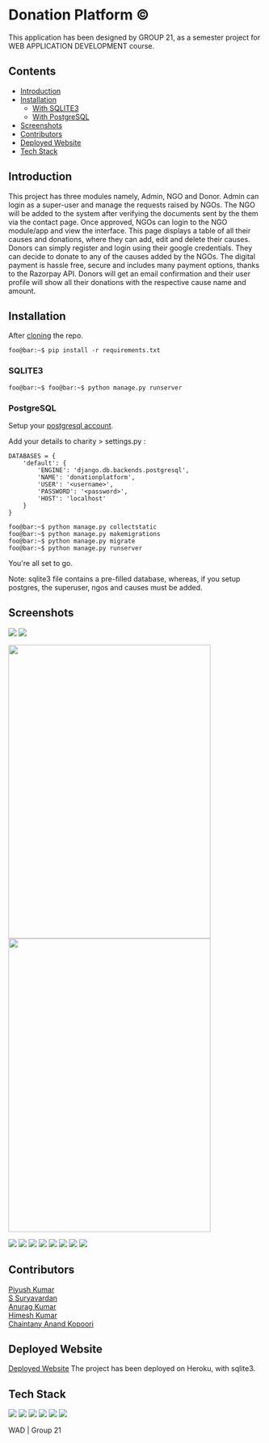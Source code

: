 # Donation Platform &copy;
This application has been designed by GROUP 21, as a semester project for WEB APPLICATION DEVELOPMENT course.

## Contents
<ul> 
    <li><a href="#introduction">Introduction</a></li>
    <li><a href="#installation">Installation</a>
    <ul>
        <li><a href="#sqlite3">With SQLITE3</a></li>
        <li><a href="#postgresql">With PostgreSQL</a></li>
    </ul>
    </li>
    <li><a href="#screenshots">Screenshots</a></li>
    <li><a href="#contributors">Contributors</a></li>
    <li><a href="#deployed-website">Deployed Website</a></li>
    <li><a href="#tech-stack">Tech Stack</a></li>
   </ul>

## Introduction
This project has three modules namely, Admin, NGO and Donor.
Admin can login as a super-user and manage the requests raised by NGOs. The NGO will be added to the system after verifying the documents sent by the them via the contact page.
Once approved, NGOs can login to the NGO module/app and view the interface. This page displays a table of all their causes and donations, where they can add, edit and delete their causes.
Donors can simply register and login using their google credentials. They can decide to donate to any of the causes added by the NGOs. The digital payment is hassle free, secure and includes many payment options, thanks to the Razorpay API. Donors will get an email confirmation and their user profile will show all their donations with the respective cause name and amount.

## Installation
After [cloning](https://docs.github.com/en/github/creating-cloning-and-archiving-repositories/cloning-a-repository) the repo.
```console
foo@bar:~$ pip install -r requirements.txt
```
### SQLITE3
```console
foo@bar:~$ foo@bar:~$ python manage.py runserver
```
### PostgreSQL
Setup your [postgresql account](https://pynative.com/python-postgresql-tutorial/#:~:text=Install%20Psycopg2%20using%20the%20pip%20command&text=This%20module%20is%20available%20on,pip%20command%20to%20install%20Psycopg2.&text=You%20can%20also%20install%20a%20specific%20version%20using%20the%20following%20command.).

Add your details to charity > settings.py :
```
DATABASES = {
    'default': {
        'ENGINE': 'django.db.backends.postgresql',
        'NAME': 'donationplatform',
        'USER': '<username>',
        'PASSWORD': '<password>',
        'HOST': 'localhost'
    }
}
```
```console
foo@bar:~$ python manage.py collectstatic
foo@bar:~$ python manage.py makemigrations
foo@bar:~$ python manage.py migrate
foo@bar:~$ python manage.py runserver
```
You're all set to go.

Note: sqlite3 file contains a pre-filled database, whereas, if you setup postgres, the superuser, ngos and causes must be added.

## Screenshots

<img src="https://github.com/piyush9311/WAD-Donation-Platform/blob/main/static/images/screenshots/WAD1.PNG">
<img src="https://github.com/piyush9311/WAD-Donation-Platform/blob/main/static/images/screenshots/WAD3.PNG">
<p float="left">
<img src="https://github.com/piyush9311/WAD-Donation-Platform/blob/main/static/images/screenshots/WAD6.PNG" width="400" height="580">
<img src="https://github.com/piyush9311/WAD-Donation-Platform/blob/main/static/images/screenshots/WAD13.PNG" width="400" height="580">
</p>
<img src="https://github.com/piyush9311/WAD-Donation-Platform/blob/main/static/images/screenshots/WAD7.PNG">
<img src="https://github.com/piyush9311/WAD-Donation-Platform/blob/main/static/images/screenshots/WAD9.PNG">
<img src="https://github.com/piyush9311/WAD-Donation-Platform/blob/main/static/images/screenshots/WAD10.PNG">
<img src="https://github.com/piyush9311/WAD-Donation-Platform/blob/main/static/images/screenshots/WAD11.PNG">
<img src="https://github.com/piyush9311/WAD-Donation-Platform/blob/main/static/images/screenshots/WAD8.PNG">
<img src="https://github.com/piyush9311/WAD-Donation-Platform/blob/main/static/images/screenshots/WAD12.PNG">
<img src="https://github.com/piyush9311/WAD-Donation-Platform/blob/main/static/images/screenshots/WAD14.PNG">
<img src="https://github.com/piyush9311/WAD-Donation-Platform/blob/main/static/images/screenshots/WAD15.PNG">

## Contributors
[Piyush Kumar](https://github.com/piyush9311)<br>
[S Suryavardan](https://github.com/surya1701)<br>
[Anurag Kumar](https://github.com/anu725053)<br>
[Himesh Kumar](https://github.com/Himesh18)<br>
[Chaintany Anand Kopoori](https://github.com/chaitanya9993)<br>

## Deployed Website
[Deployed Website](https://donationplatform-wad.herokuapp.com/)
The project has been deployed on Heroku, with sqlite3.

## Tech Stack
<img src="https://img.shields.io/badge/Django-092E20?style=for-the-badge&logo=django&logoColor=white"/>
<img src="https://img.shields.io/badge/Python-14354C?style=for-the-badge&logo=python&logoColor=white"/>
<img src="https://img.shields.io/badge/HTML5-E34F26?style=for-the-badge&logo=html5&logoColor=white"/>
<img src="https://img.shields.io/badge/CSS3-1572B6?style=for-the-badge&logo=css3&logoColor=white"/>
<img src="https://img.shields.io/badge/Bootstrap-563D7C?style=for-the-badge&logo=bootstrap&logoColor=white"/>
<img src="https://img.shields.io/badge/PostgreSQL-316192?style=for-the-badge&logo=postgresql&logoColor=white"/>

WAD | Group 21
